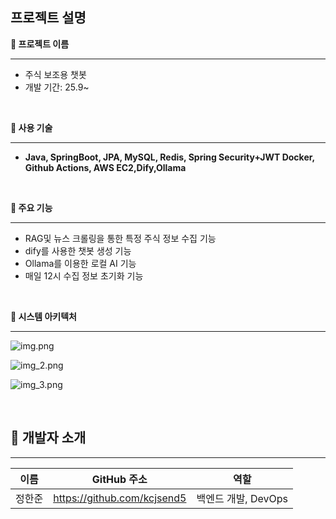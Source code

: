 ## 프로젝트 설명

**📝 프로젝트 이름**

---
- 주식 보조용 챗봇
- 개발 기간: 25.9~

<br>

**🎯 사용 기술**

---
- **Java, SpringBoot, JPA, MySQL, Redis, Spring Security+JWT Docker, Github Actions, AWS EC2,Dify,Ollama**
  
<br>

**🎯 주요 기능**

---
- RAG및 뉴스 크롤링을 통한 특정 주식 정보 수집 기능
- dify를 사용한 챗봇 생성 기능
- Ollama를 이용한 로컬 AI 기능
- 매일 12시 수집 정보 초기화 기능

<br>

**🚀 시스템 아키텍처**

---
![img.png](src/main/resources/static/images/img.png)

![img_2.png](src/main/resources/static/images/img_2.png)

![img_3.png](src/main/resources/static/images/img_3.png)

<br>

## 👥 개발자 소개

---

| 이름  | GitHub 주소                        | 역할             |
|-----|----------------------------------|----------------|
| 정한준 | https://github.com/kcjsend5      | 백엔드 개발, DevOps |





